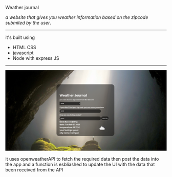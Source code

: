 Weather journal

*a website that gives you weather information based on the zipcode submited by the user*.

--------------------
it's built using 
- HTML CSS
- javascript
- Node with express JS
--------------------------
![an images of the site](/website/images/site%20image.png)


it uses openweatherAPI to fetch the required data then post the data into the app and a function is esbliashed to update the UI with the data that been received from the API
